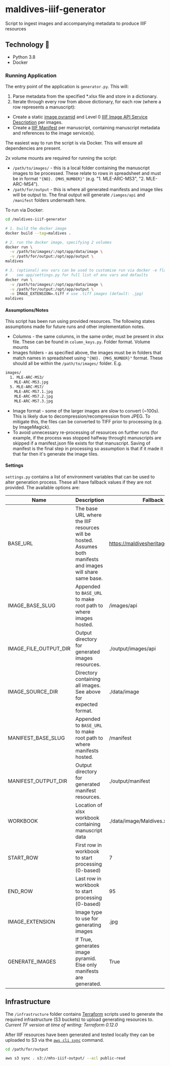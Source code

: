 # maldives-iiif-generator

Script to ingest images and accompanying metadata to produce IIIF resources

## Technology :rocket:

- Python 3.8
- Docker

### Running Application

The entry point of the application is `generator.py`. This will:

1. Parse metadata from the specified \*.xlsx file and store in a dictionary.
2. Iterate through every row from above dictionary, for each row (where a row represents a manuscript):

- Create a static [image pyramid](https://northstar-www.dartmouth.edu/doc/idl/html_6.2/Image_Tiling.html) and Level 0 [IIIF Image API Service Description](https://iiif.io/api/image/2.0/) per images.
- Create a [IIIF Manifest](https://iiif.io/api/presentation/2.0/) per manuscript, containing manuscript metadata and references to the image service(s).

The easiest way to run the script is via Docker. This will ensure all dependencies are present.

2x volume mounts are required for running the script:

- `/path/to/images/` - this is a local folder containing the manuscript images to be processed. These relate to rows in spreadsheet and must be in format `"{NO}. {MHS_NUMBER}"` (e.g. "1. MLE-ARC-MS3", "2. MLE-ARC-MS4").
- `/path/for/output` - this is where all generated manifests and image tiles will be output to. The final output will generate `/iamges/api` and `/manifest` folders underneath here.

To run via Docker:

```bash
cd /maldives-iiif-generator

# 1. build the docker image
docker build --tag=maldives .

# 2. run the docker image, specifying 2 volumes
docker run \
  -v /path/to/images/:/opt/app/data/image \
  -v /path/for/output:/opt/app/output \
maldives

# 3. (optional) env vars can be used to customise run via docker -e flag
#    see app/settings.py for full list of env vars and defaults
docker run \
  -v /path/to/images/:/opt/app/data/image \
  -v /path/for/output:/opt/app/output \
  -e IMAGE_EXTENSION=.tiff # use .tiff images (default: .jpg)
maldives
```

#### Assumptions/Notes

This script has been run using provided resources. The following states assumptions made for future runs and other implementation notes.

- Columns - the same columns, in the same order, must be present in xlsx file. These can be found in `column_keys.py`. Folder format. Volume mounts
- Images folders - as specified above, the images must be in folders that match names in spreadsheet using `"{NO}. {MHS_NUMBER}"` format. These should all be within the `/path/to/images/` folder. E.g.

```bash
images/
  1. MLE-ARC-MS3/
    MLE-ARC-MS3.jpg
  5. MLE-ARC-MS7/
    MLE-ARC-MS7.1.jpg
    MLE-ARC-MS7.2.jpg
    MLE-ARC-MS7.3.jpg
```

- Image format - some of the larger images are slow to convert (~100s). This is likely due to decompression/recompression from JPEG. To mitigate this, the files can be converted to TIFF prior to processing (e.g. by ImageMagick).
- To avoid unnecessary re-processing of resources on further runs (for example, if the process was stopped halfway through) manuscripts are skipped if a manifest.json file exists for that manuscript. Saving of manifest is the final step in processing so assumption is that if it made it that far then it's generate the image tiles.

#### Settings

`settings.py` contains a list of environment variables that can be used to alter generation process. These all have fallback values if they are not provided. The available options are:

| Name | Description | Fallback |
| --- | --- | --- |
| BASE_URL | The base URL where the IIIF resources will be hosted. Assumes both manifests and images will share same base. | https://maldivesheritage.oxcis.ac.uk/ |
| IMAGE_BASE_SLUG | Appended to `BASE_URL` to make root path to where images hosted. | /images/api |
| IMAGE_FILE_OUTPUT_DIR | Output directory for generated images resources. | ./output/images/api |
| IMAGE_SOURCE_DIR | Directory containing all images. See above for expected format. | ./data/image |
| MANIFEST_BASE_SLUG | Appended to `BASE_URL` to make root path to where manifests hosted. | /manifest |
| MANIFEST_OUTPUT_DIR | Output directory for generated manifest resources. | ./output/manifest |
| WORKBOOK | Location of xlsx workbook containing manuscript data | ./data/image/Maldives.xlsx |
| START_ROW | First row in workbook to start processing (0-based) | 7 |
| END_ROW | Last row in workbook to start processing (0-based) | 95 |
| IMAGE_EXTENSION | Image type to use for generating images | .jpg |
| GENERATE_IMAGES | If True, generates image pyramid. Else only manifests are generated. | True |


## Infrastructure

The `/infrastructure` folder contains [Terraform](https://www.terraform.io/) scripts used to generate the required infrastructure (S3 buckets) to upload generating resources to. _Current TF version at time of writing: Terraform 0.12.0_

After IIIF resources have been generated and tested locally they can be uploaded to S3 via the [`aws cli sync`](https://docs.aws.amazon.com/cli/latest/reference/s3/sync.html) command.

```bash
cd /path/for/output

aws s3 sync . s3://mhs-iiif-output/ --acl public-read
```
